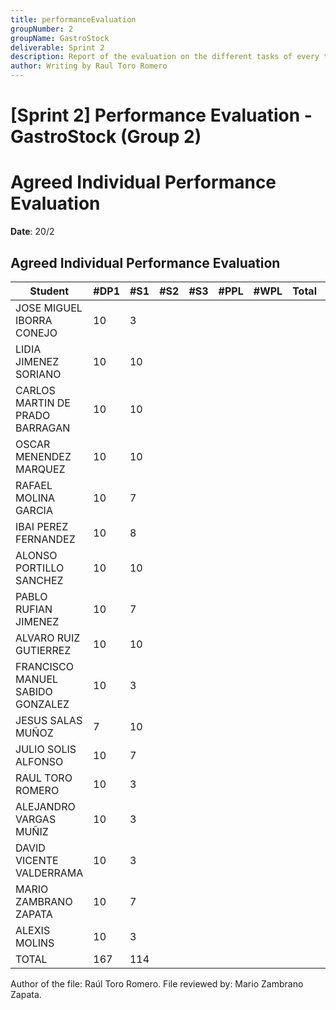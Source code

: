 ```yaml
---
title: performanceEvaluation
groupNumber: 2
groupName: GastroStock
deliverable: Sprint 2
description: Report of the evaluation on the different tasks of every team member and their performance 
author: Writing by Raul Toro Romero
---
```


# [Sprint 2] Performance Evaluation - GastroStock (Group 2)

# Agreed Individual Performance Evaluation
**Date**: 20/2

## Agreed Individual Performance Evaluation

| **Student**                     | **#DP1** | **#S1** | **#S2** | **#S3** | **#PPL** | **#WPL** | **Total** | **Weight** |
|---------------------------------|----------|---------|---------|---------|----------|----------|-----------|------------|
| JOSE MIGUEL IBORRA CONEJO       | 10       | 3       |         |         |          |          |           |            |
| LIDIA JIMENEZ SORIANO           | 10       | 10      |         |         |          |          |           |            |
| CARLOS MARTIN DE PRADO BARRAGAN | 10       | 10      |         |         |          |          |           |            |
| OSCAR MENENDEZ MARQUEZ          | 10       | 10      |         |         |          |          |           |            |
| RAFAEL MOLINA GARCIA            | 10       | 7       |         |         |          |          |           |            |
| IBAI PEREZ FERNANDEZ            | 10       | 8       |         |         |          |          |           |            |
| ALONSO PORTILLO SANCHEZ         | 10       | 10      |         |         |          |          |           |            |
| PABLO RUFIAN JIMENEZ            | 10       | 7       |         |         |          |          |           |            |
| ALVARO RUIZ GUTIERREZ           | 10       | 10      |         |         |          |          |           |            |
| FRANCISCO MANUEL SABIDO GONZALEZ| 10       | 3       |         |         |          |          |           |            |
| JESUS SALAS MUÑOZ               | 7        | 10      |         |         |          |          |           |            |
| JULIO SOLIS ALFONSO             | 10       | 7       |         |         |          |          |           |            |
| RAUL TORO ROMERO                | 10       | 3       |         |         |          |          |           |            |
| ALEJANDRO VARGAS MUÑIZ          | 10       | 3       |         |         |          |          |           |            |
| DAVID VICENTE VALDERRAMA        | 10       | 3       |         |         |          |          |           |            |
| MARIO ZAMBRANO ZAPATA           | 10       | 7       |         |         |          |          |           |            |
| ALEXIS MOLINS                   | 10       | 3       |         |         |          |          |           |            |
| TOTAL                           | 167      | 114     |         |         |          |          |           |            |

Author of the file: Raúl Toro Romero.
File reviewed by: Mario Zambrano Zapata.